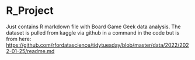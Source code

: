 # R_Project
Just contains R markdown file with Board Game Geek data analysis. The dataset is pulled from kaggle via github in a command in the code but is from here: https://github.com/rfordatascience/tidytuesday/blob/master/data/2022/2022-01-25/readme.md
